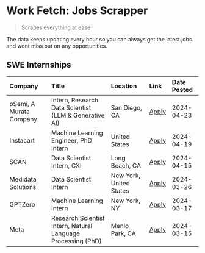 # Work Fetch: Jobs Scrapper
> Scrapes everything at ease

The data keeps updating every hour so you can always get the latest jobs and wont miss out on any opportunities.

## SWE Internships
<!--START_SECTION:workfetch-->
| Company                 | Title                                                        | Location                | Link                                                                                                                                                                                                                                                                       | Date Posted   |
|:------------------------|:-------------------------------------------------------------|:------------------------|:---------------------------------------------------------------------------------------------------------------------------------------------------------------------------------------------------------------------------------------------------------------------------|:--------------|
| pSemi, A Murata Company | Intern, Research Data Scientist (LLM & Generative AI)        | San Diego, CA           | [Apply](https://www.linkedin.com/jobs/view/intern-research-data-scientist-llm-generative-ai-at-psemi-a-murata-company-3887074168?position=4&pageNum=0&refId=56hJi5AWpVGpxFUF165TiA%3D%3D&trackingId=yj1GOtAUDLPOsFLoNw89IA%3D%3D&trk=public_jobs_jserp-result_search-card) | 2024-04-23    |
| Instacart               | Machine Learning Engineer, PhD Intern                        | United States           | [Apply](https://www.linkedin.com/jobs/view/machine-learning-engineer-phd-intern-at-instacart-3901991739?position=2&pageNum=0&refId=56hJi5AWpVGpxFUF165TiA%3D%3D&trackingId=57Oml0jUGmwXiSBtCFgr0Q%3D%3D&trk=public_jobs_jserp-result_search-card)                          | 2024-04-19    |
| SCAN                    | Data Scientist Intern, CXI                                   | Long Beach, CA          | [Apply](https://www.linkedin.com/jobs/view/data-scientist-intern-cxi-at-scan-3899690492?position=9&pageNum=0&refId=56hJi5AWpVGpxFUF165TiA%3D%3D&trackingId=MEM0Dtn4gkij%2B5ZUqeJwKw%3D%3D&trk=public_jobs_jserp-result_search-card)                                        | 2024-04-15    |
| Medidata Solutions      | Data Scientist Intern                                        | New York, United States | [Apply](https://www.linkedin.com/jobs/view/data-scientist-intern-at-medidata-solutions-3810253704?position=8&pageNum=0&refId=56hJi5AWpVGpxFUF165TiA%3D%3D&trackingId=WkkeU3iuT4cNEIG%2FiCypvw%3D%3D&trk=public_jobs_jserp-result_search-card)                              | 2024-03-26    |
| GPTZero                 | Machine Learning Intern                                      | New York, NY            | [Apply](https://www.linkedin.com/jobs/view/machine-learning-intern-at-gptzero-3860723963?position=7&pageNum=0&refId=56hJi5AWpVGpxFUF165TiA%3D%3D&trackingId=JBJURXYE0%2F%2BM8zkGj5AeMQ%3D%3D&trk=public_jobs_jserp-result_search-card)                                     | 2024-03-17    |
| Meta                    | Research Scientist Intern, Natural Language Processing (PhD) | Menlo Park, CA          | [Apply](https://www.linkedin.com/jobs/view/research-scientist-intern-natural-language-processing-phd-at-meta-3858718375?position=10&pageNum=0&refId=56hJi5AWpVGpxFUF165TiA%3D%3D&trackingId=5RhSao7vdNT26j6fyHLJag%3D%3D&trk=public_jobs_jserp-result_search-card)         | 2024-03-15    |
<!--END_SECTION:workfetch-->
